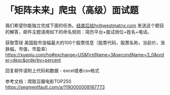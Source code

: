 # 「矩阵未来」爬虫（高级）面试题

我们希望你能独立完成下面的任务。结束后给hr@westmatrix.com 发送这个题目的解答，邮件主题请用如下的命名规则：简历平台+面试岗位+姓名+电话。

获取雪球 美国股市涨幅最大的100个股票信息（股票代码，股票名称，当前价，涨跌幅，市值，市盈率）
https://xueqiu.com/hq#exchange=US&firstName=3&secondName=3_0&order=desc&orderby=percent

回复邮件请附上代码和数据 - excel或者csv格式

参考文档：爬取豆瓣电影TOP250
https://segmentfault.com/a/1190000008167773
